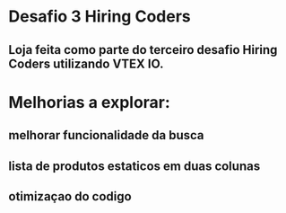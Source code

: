 # Desafio 3 Hiring Coders

## Loja feita como parte do terceiro desafio Hiring Coders utilizando VTEX IO.



# Melhorias a explorar:
## melhorar funcionalidade da busca
## lista de produtos estaticos em duas colunas
## otimizaçao do codigo
